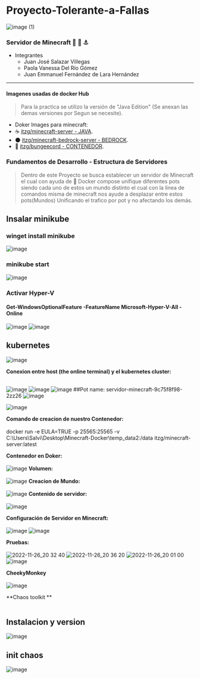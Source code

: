 # Proyecto-Tolerante-a-Fallas 
![image (1)](https://user-images.githubusercontent.com/91103822/205793693-a41a1781-b051-4845-b56a-1a35a220d4d0.png)
### Servidor de Minecraft 🧊 🐳 ⚓
* Integrantes
  * Juan José Salazar Villegas
  * Paola Vanessa Del Río Gómez
  * Juan Emmanuel Fernández de Lara Hernández

***
#### Imagenes usadas de docker Hub
> Para la practica se utilizo la versión de "Java Edition" (Se anexan las demas versiones por Segun se necesite).
* Doker Images para minecraft:
 * ☕ [itzg/minecraft-server - JAVA](/[es](https://hub.docker.com/r/itzg/minecraft-server)).
 * 🌑 [itzg/minecraft-bedrock-server - BEDROCK](/[es] (https://hub.docker.com/r/itzg/minecraft-bedrock-server)).
 * 🧊 [itzg/bungeecord - CONTENEDOR](/[es] (https://hub.docker.com/r/itzg/bungeecord)).

### Fundamentos de Desarrollo - Estructura de Servidores

> Dentro de este Proyecto se busca establecer un servidor de Minecraft el cual con ayuda de 🐳 Docker compose unifique diferentes pots siendo cada uno de estos un mundo distinto el cual con la linea de comandos misma de minecraft nos ayude a desplazar entre estos pots(Mundos) Unificando el trafico por pot y no afectando los demás.
> 


## Insalar minikube
### winget install minikube
![image](https://user-images.githubusercontent.com/88942550/204116926-cd6494c2-d3ac-4fe9-a7c1-778d61c3c76d.png)


### minikube start
![image](https://user-images.githubusercontent.com/88942550/204116886-8838acba-b701-4759-82fc-33acdf2def74.png)

### Activar Hyper-V
#### Get-WindowsOptionalFeature -FeatureName Microsoft-Hyper-V-All -Online
![image](https://user-images.githubusercontent.com/91103822/204117028-8f48b677-cd19-4c8f-982a-88e44a3dad19.png)
![image](https://user-images.githubusercontent.com/88942550/204116988-c2c7a7a7-194e-4141-ac5b-0bd6d10e3790.png)

## kubernetes

![image](https://user-images.githubusercontent.com/91103822/205562986-34a12e9b-2386-4dab-b764-6aef5ced26e1.png)

**Conexion entre host (the online terminal) y el kubernetes cluster:**<br><br>

![image](https://user-images.githubusercontent.com/91103822/205563141-e32c679c-068d-4953-a9b6-f54301e0024c.png)
![image](https://user-images.githubusercontent.com/91103822/205563170-fa9f2d27-3db2-45ab-b11f-4b910e6d9b90.png)
![image](https://user-images.githubusercontent.com/91103822/205563183-cec21b0e-a1d0-48aa-9d51-0fb40d32994e.png)
##Pot name:
servidor-minecraft-9c75f8f98-2zz26
![image](https://user-images.githubusercontent.com/91103822/205563191-48114723-4d68-4c65-8496-e9502b4a5fc5.png)


![image](https://user-images.githubusercontent.com/91103822/205563008-bd402d1b-08e4-461a-80d4-f32bc253a77e.png)

**Comando de creacion de nuestro Contenedor:**<br><br>
docker run -e EULA=TRUE -p 25565:25565 -v C:\Users\Salvi\Desktop\Minecraft-Docker\temp_data2:/data itzg/minecraft-server:latest

**Contenedor en Doker:**<br><br>
![image](https://user-images.githubusercontent.com/91103822/204116265-3ca4b3d9-8dde-4fb7-9aab-060a649a5bc6.png)
**Volumen:**<br><br>
![image](https://user-images.githubusercontent.com/91103822/204116282-8ebdce5a-3e8c-4290-9aaa-965294bee084.png)
**Creacion de Mundo:**<br><br>
![image](https://user-images.githubusercontent.com/91103822/204116295-d3e4a245-d4cb-4903-9afb-2d1bd929b62d.png)
**Contenido de servidor:**<br><br>
![image](https://user-images.githubusercontent.com/91103822/204116316-f42e18c3-9ce4-4482-b645-639e89197624.png)

**Configuración de Servidor en Minecraft:**<br><br>
![image](https://user-images.githubusercontent.com/91103822/204116533-b70af9d1-8d5d-4e48-b406-a20e5371e28e.png)
![image](https://user-images.githubusercontent.com/91103822/204116565-0be16f0d-9e98-42f8-939b-f6fff7721a9b.png)

**Pruebas:**<br><br>
![2022-11-26_20 32 40](https://user-images.githubusercontent.com/91103822/204116729-f06291ff-751b-4670-938d-d62650ab15df.png)
![2022-11-26_20 36 20](https://user-images.githubusercontent.com/91103822/204116730-535bcd2d-b5ed-4929-84a8-9da835017739.png)
![2022-11-26_20 01 00](https://user-images.githubusercontent.com/91103822/204116732-99e8e7ab-1fe6-44db-b069-abcf8bf4238c.png)
![image](https://user-images.githubusercontent.com/91103822/204116673-b20b7a4a-c5ab-4811-8e50-294baa725925.png)

**CheekyMonkey**<br><br>
![image](https://user-images.githubusercontent.com/88942550/205560120-cff0986d-72c9-400a-8424-cde0e59f6c00.png)

**Chaos toolkit **<br><br>

## Instalacion y version
![image](https://user-images.githubusercontent.com/91103822/205562790-3e3c9d65-e479-42dc-bf03-b59901ba0c75.png)

## init chaos
![image](https://user-images.githubusercontent.com/91103822/205562880-2e8536e9-feb8-41ce-bea0-047e6923165b.png)





